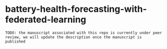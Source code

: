 # battery-health-forecasting-with-federated-learning

`TODO: the manuscript associated with this repo is currently under peer review, we will update the description once the manuscript is published`
